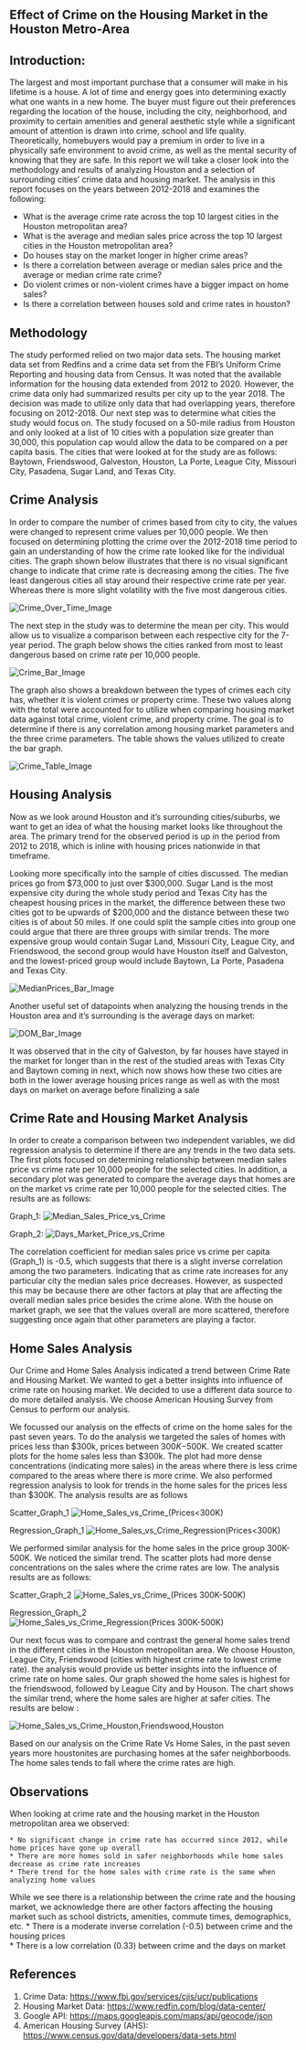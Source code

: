 ## Effect of Crime on the Housing Market in the Houston Metro-Area

## Introduction:
The largest and most important purchase that a consumer will make in his lifetime is a house. A lot of time and energy goes into determining exactly what one wants in a new home. The buyer must figure out their preferences regarding the location of the house, including the city, neighborhood, and proximity to certain amenities and general aesthetic style while a significant amount of attention is drawn into crime, school and life quality. Theoretically, homebuyers would pay a premium in order to live in a physically safe environment to avoid crime, as well as the mental security of knowing that they are safe.  In this report we will take a closer look into the methodology and results of analyzing Houston and a selection of surrounding cities’ crime data and housing market. The analysis in this report focuses on the years between 2012-2018 and examines the following:

* What is the average crime rate across the top 10 largest cities in the Houston metropolitan area?
* What is the average and median sales price across the top 10 largest cities in the Houston metropolitan area?
* Do houses stay on the market longer in higher crime areas?
* Is there a correlation between average or median sales price and the average or median crime rate crime?
* Do violent crimes or non-violent crimes have a bigger impact on home sales?
* Is there a correlation between houses sold and crime rates in houston?


## Methodology
The study performed relied on two major data sets. The housing market data set from Redfins and a crime data set from the FBI’s Uniform Crime Reporting and housing data from Census. It was noted that the available information for the housing data extended from 2012 to 2020. However, the crime data only had summarized results per city up to the year 2018. The decision was made to utilize only data that had overlapping years, therefore focusing on 2012-2018.
Our next step was to determine what cities the study would focus on. The study focused on a 50-mile radius from Houston and only looked at a list of 10 cities with a population size greater than 30,000, this population cap would allow the data to be compared on a per capita basis. The cities that were looked at for the study are as follows: Baytown, Friendswood, Galveston, Houston, La Porte, League City, Missouri City, Pasadena, Sugar Land, and Texas City.


## Crime Analysis
In order to compare the number of crimes based from city to city, the values were changed to represent crime values per 10,000 people. We then focused on determining plotting the crime over the 2012-2018 time period to gain an understanding of how the crime rate looked like for the individual cities. The graph shown below illustrates that there is no visual significant change to indicate that crime rate is decreasing among the cities. The five least dangerous cities all stay around their respective crime rate per year. Whereas there is more slight volatility with the five most dangerous cities. 

![Crime_Over_Time_Image](Images/Crime_Line.png)

The next step in the study was to determine the mean per city. This would allow us to visualize a comparison between each respective city for the 7-year period. The graph below shows the cities ranked from most to least dangerous based on crime rate per 10,000 people.

![Crime_Bar_Image](Images/Crime_Bar.png)

The graph also shows a breakdown between the types of crimes each city has, whether it is violent crimes or property crime. These two values along with the total were accounted for to utilize when comparing housing market data against total crime, violent crime, and property crime. The goal is to determine if there is any correlation among housing market parameters and the three crime parameters. The table shows the values utilized to create the bar graph.

![Crime_Table_Image](Images/Crime_Table.png)


## Housing Analysis
Now as we look around Houston and it’s surrounding cities/suburbs, we want to get an idea of what the housing market looks like throughout the area. The primary trend for the observed period is up in the period from 2012 to 2018, which is inline with housing prices nationwide in that timeframe. 

Looking more specifically into the sample of cities discussed. The median prices go from $73,000 to just over $300,000. Sugar Land is the most expensive city during the whole study period and Texas City has the cheapest housing prices in the market, the difference between these two cities got to be upwards of $200,000 and the distance between these two cities is of about 50 miles. If one could split the sample cities into group one could argue that there are three groups with similar trends. The more expensive group would contain Sugar Land, Missouri City, League City, and Friendswood, the second group would have Houston itself and Galveston, and the lowest-priced group would include Baytown, La Porte, Pasadena and Texas City.

![MedianPrices_Bar_Image](Images/housingprices_linechart.png)

Another useful set of datapoints when analyzing the housing trends in the Houston area and it’s surrounding is the average days on market:

![DOM_Bar_Image](Images/daysonmarket_barchart.png)

It was observed that in the city of Galveston, by far houses have stayed in the market for longer than in the rest of the studied areas with Texas City and Baytown coming in next, which now shows how these two cities are both in the lower average housing prices range as well as with the most days on market on average before finalizing a sale 


## Crime Rate and Housing Market Analysis
In order to create a comparison between two independent variables, we did regression analysis to determine if there are any trends in the two data sets. The first plots focused on determining relationship between median sales price vs crime rate per 10,000 people for the selected cities. In addition, a secondary plot was generated to compare the average days that homes are on the market vs crime rate per 10,000 people for the selected cities. The results are as follows:

Graph_1:
![Median_Sales_Price_vs_Crime](Images/CrimeVsSalesPrice.png)

Graph_2:
![Days_Market_Price_vs_Crime](Images/CrimeVsDaysonMarket.png)

The correlation coefficient for median sales price vs crime per capita (Graph_1) is -0.5, which suggests that there is a slight inverse correlation among the two parameters. Indicating that as crime rate increases for any particular city the median sales price decreases. However, as suspected this may be because there are other factors at play that are affecting the overall median sales price besides the crime alone. With the house on market graph, we see that the values overall are more scattered, therefore suggesting once again that other parameters are playing a factor.

## Home Sales Analysis

Our Crime and Home Sales Analysis indicated a trend between Crime Rate and Housing Market. We wanted to get a better insights into influence of crime rate on housing market. We decided to use a different data source to do more detailed analysis. We choose American Housing Survey from Census to perform our analysis. 

We focussed our analysis on the effects of crime on the home sales for the past seven years. To do the analysis we targeted the sales of homes with prices less than $300k, prices between $300K-$500K. We created scatter plots for the home sales less than $300k. The plot had more dense concentrations (indicating more sales) in the areas where there is less crime compared to the areas where there is more crime. We also performed regression analysis to look for trends in the home sales for the prices less than $300K. The analysis results are as follows 

Scatter_Graph_1
![Home_Sales_vs_Crime_(Prices<300K)](Images/HomeSalesVsCrime_0Kto300K.png)

Regression_Graph_1
![Home_Sales_vs_Crime_Regression(Prices<300K)](Images/HomeSalesVsCrime_Regression_0Kto300K.png)

We performed similar analysis for the home sales in the price group 300K-500K. We noticed the similar trend. The scatter plots had more dense concentrations on the sales where the crime rates are low. The analysis results are as follows:

Scatter_Graph_2
![Home_Sales_vs_Crime_(Prices 300K-500K)](Images/HomeSalesVsCrime_300Kto500K.png)

Regression_Graph_2
![Home_Sales_vs_Crime_Regression(Prices 300K-500K)](Images/HomeSalesVsCrime_Regression_300Kto500K.png)

Our next focus was to compare and contrast the general home sales trend in the different cities in the Houston metropolitan area. We choose Houston, League City, Friendswood (cities with highest crime rate to lowest crime rate). the analysis would provide us better insights into the influence of crime rate on home sales. Our graph showed the home sales is highest for the friendswood, followed by League City and by Houson. The chart shows the similar trend, where the home sales are higher at safer cities. The results are below :

![Home_Sales_vs_Crime_Houston,Friendswood,Houston](Images/SalesVsCrimeHoustonFriendswoodAndLeagueCity.png)

Based on our analysis on the Crime Rate Vs Home Sales, in the past seven years more houstonites are purchasing homes at the safer neighborboods. The home sales tends to fall where the crime rates are high.

## Observations

When looking at crime rate and the housing market in the Houston metropolitan area we observed:

	* No significant change in crime rate has occurred since 2012, while home prices have gone up overall
	* There are more homes sold in safer neighborhoods while home sales decrease as crime rate increases
	* There trend for the home sales with crime rate is the same when analyzing home values

While we see there is a relationship between the crime rate and the housing market, we acknowledge there are other factors affecting the housing market such as school districts, amenities, commute times,  demographics, etc.
	* There is a moderate inverse correlation (-0.5) between crime and the housing prices	
	* There is a low correlation (0.33) between crime and the days on market


## References
1. Crime Data: https://www.fbi.gov/services/cjis/ucr/publications
2. Housing Market Data: https://www.redfin.com/blog/data-center/
3. Google API: https://maps.googleapis.com/maps/api/geocode/json
4. American Housing Survey (AHS): https://www.census.gov/data/developers/data-sets.html
